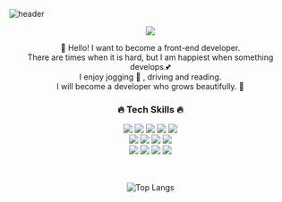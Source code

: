 ![header](https://capsule-render.vercel.app/api?type=waving&color=timeGradient&height=240&section=header&text=HELLO,%20I'M%20RARA👋&fontSize=48&animation=fadeIn&fontAlignY=44)

<div align="center">
<a href="https://rara-record.github.io/">
  <img src="https://img.shields.io/badge/My Blog-7A1FA2?style=flat-squar&logo=GitHub Sponsors&logoColor=fff"/><br>
</a>



👏 Hello! I want to become a front-end developer.<br> 
There are times when it is hard, but I am happiest when something develops.💕 <br>
I enjoy jogging 🏃 , driving and reading. <br>
I will become a developer who grows beautifully. 🚀<br>

### 🔥 Tech Skills 🔥<br>
<img src="https://img.shields.io/badge/HTML5-E34F26?style=flat-squar&logo=HTML5&logoColor=fff"/> 
<img src="https://img.shields.io/badge/CSS3-1572B6?style=flat-squar&logo=CSS3&logoColor=fff"/> 
<img src="https://img.shields.io/badge/Sass-CC6699?style=flat-squar&logo=Sass&logoColor=fff"/> 
<img src="https://img.shields.io/badge/JavaScript-F7DF1E?style=flat-squar&logo=JavaScript&logoColor=fff"/>
<img src="https://img.shields.io/badge/React-61DAFB?style=flat-squar&logo=React&logoColor=fff"/><br>
<img src="https://img.shields.io/badge/Node.js-339933?style=flat-squar&logo=Node.js&logoColor=fff"/>
<img src="https://img.shields.io/badge/MongoDB-47A248?style=flat-squar&logo=MongoDB&logoColor=fff"/>
<img src="https://img.shields.io/badge/jQuery-0769AD?style=flat-squar&logo=jQuery&logoColor=fff"/>
<img src="https://img.shields.io/badge/Markdown-41454A?style=flat-squar&logo=Markdown&logoColor=fff"/><br>
<img src="https://img.shields.io/badge/Webpack-8DD6F9?style=flat-squar&logo=Webpack&logoColor=fff"/>
<img src="https://img.shields.io/badge/Bootstrap-7952B3?style=flat-squar&logo=Bootstrap&logoColor=fff"/>
<img src="https://img.shields.io/badge/Git-C71D23?style=flat-squar&logo=Git&logoColor=fff"/>
<img src="https://img.shields.io/badge/Notion-000000?style=flat-squar&logo=Notion&logoColor=fff"/>
<br>
<br>
<br>

![Top Langs](https://github-readme-stats.vercel.app/api/top-langs/?username=rara-record&layout=compact&theme=solarized-graywhite   )


</div>

